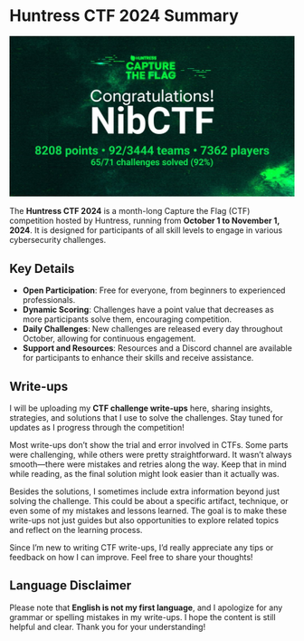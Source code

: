 # Huntress CTF 2024 Summary

![image](NIBCTF.jpg)

The **Huntress CTF 2024** is a month-long Capture the Flag (CTF) competition hosted by Huntress, running from **October 1 to November 1, 2024**. It is designed for participants of all skill levels to engage in various cybersecurity challenges.

## Key Details

- **Open Participation**: Free for everyone, from beginners to experienced professionals.
- **Dynamic Scoring**: Challenges have a point value that decreases as more participants solve them, encouraging competition.
- **Daily Challenges**: New challenges are released every day throughout October, allowing for continuous engagement.
- **Support and Resources**: Resources and a Discord channel are available for participants to enhance their skills and receive assistance.

## Write-ups
I will be uploading my **CTF challenge write-ups** here, sharing insights, strategies, and solutions that I use to solve the challenges. Stay tuned for updates as I progress through the competition!

Most write-ups don’t show the trial and error involved in CTFs. Some parts were challenging, while others were pretty straightforward. It wasn’t always smooth—there were mistakes and retries along the way. Keep that in mind while reading, as the final solution might look easier than it actually was.

Besides the solutions, I sometimes include extra information beyond just solving the challenge. This could be about a specific artifact, technique, or even some of my mistakes and lessons learned. The goal is to make these write-ups not just guides but also opportunities to explore related topics and reflect on the learning process.

Since I’m new to writing CTF write-ups, I’d really appreciate any tips or feedback on how I can improve. Feel free to share your thoughts!



## Language Disclaimer

Please note that **English is not my first language**, and I apologize for any grammar or spelling mistakes in my write-ups. I hope the content is still helpful and clear. Thank you for your understanding!
